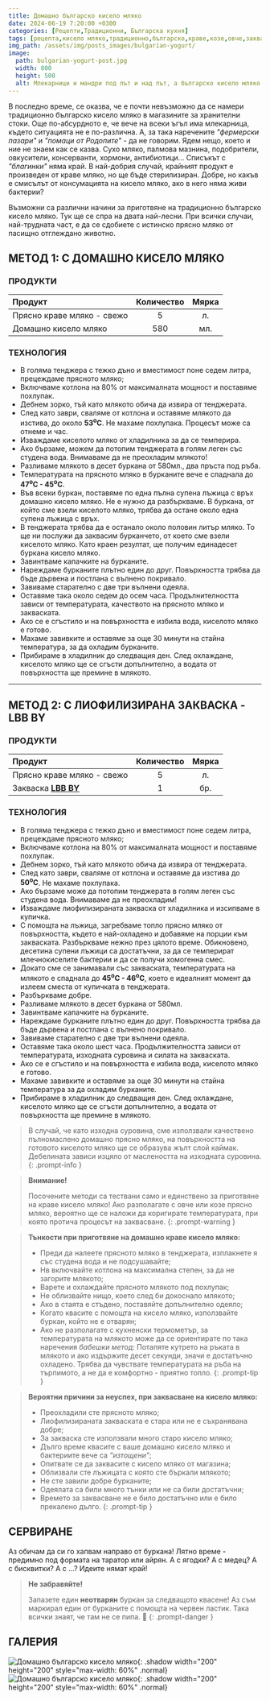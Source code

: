 ```yaml
---
title: Домашно българско кисело мляко
date: 2024-06-19 7:20:00 +0300
categories: [Рецепти,Традиционни, Българска кухня]
tags: [рецепта,кисело мляко,традиционно,българско,краве,козе,овче,закваска,каймак,лактобацилус,булгарикус,стрептококус,Lactobacillus,bulgaricus,Streptococcus,thermophilus,йогурт,fermented,bulgarian,yogurt]   # TAG names should always be lowercase
img_path: /assets/img/posts_images/bulgarian-yogurt/
image:
  path: bulgarian-yogurt-post.jpg
  width: 800
  height: 500
  alt: Млекарници и мандри под път и над път, а българско кисело мляко - никъде!
---
```


В последно време, се оказва, че е почти невъзможно да се намери традиционно българско кисело мляко в магазините за хранителни стоки. Още по-абсурдното е, че вече на всеки ъгъл има млекарница, където ситуацията не е по-различна. А, за така наречените *"фермерски пазари"* и *"помаци от Родопите"* - да не говорим. Ядем нещо, което и ние не знаем как се казва. Сухо мляко, палмова мазнина, подобрители, овкусители, консерванти, хормони, антибиотици... Списъкът с *"благинки"* няма край. В най-добрия случай, крайният продукт е произведен от краве мляко, но ще бъде стерилизиран. Добре, но какъв е смисълът от консумацията на кисело мляко, ако в него няма живи бактерии?

Възможни са различни начини за приготвяне на традиционно българско кисело мляко. Тук ще се спра на двата най-лесни. При всички случаи, най-трудната част, е да се сдобиете с истинско прясно мляко от пасищно отглеждано животно.

## МЕТОД 1: С ДОМАШНО КИСЕЛО МЛЯКО

### **ПРОДУКТИ**

| Продукт                    |Количество  |Мярка   |
|:---------------------------|:----------:|:------:|
|Прясно краве мляко - свежо  |5           |л.      |
|Домашно кисело мляко        |580         |мл.     |

### **ТЕХНОЛОГИЯ**

- В голяма тенджера с тежко дъно и вместимост поне седем литра, прецеждаме прясното мляко;
- Включваме котлона на 80% от максималната мощност и поставяме похлупак.
- Дебнем зорко, тъй като млякото обича да извира от тенджерата.
- След като заври, сваляме от котлона и оставяме млякото да изстива, до около **53<sup>o</sup>C**. Не махаме похлупака. Процесът може са отнеме и час.
- Изваждаме киселото мляко от хладилника за да се темперира.
- Ако бързаме, можем да потопим тенджерата в голям леген със студена вода. Внимаваме да не преохладим млякото!
- Разливаме млякото в десет буркана от 580мл., два пръста под ръба.
- Температурата на прясното мляко в бурканите вече е спаднала до **47<sup>o</sup>C - 45<sup>o</sup>C**.
- Във всеки буркан, поставяме по една пълна супена лъжица с връх домашно кисело мляко. Не е нужно да разбъркваме. В буркана, от който сме взели киселото мляко, трябва да остане около една супена лъжица с връх.
- В тенджерата трябва да е останало около половин литър мляко. То ще ни послужи да заквасим бурканчето, от което сме взели киселото мляко. Като краен резултат, ще получим единадесет буркана кисело мляко.
- Завинтваме капачките на бурканите.
- Нареждаме бурканите плътно един до друг. Повърхността трябва да бъде дървена и постлана с вълнено покривало.
- Завиваме старателно с две три вълнени одеяла.
- Оставяме така около седем до осем часа. Продълнителността зависи от температурата, качеството на прясното мляко и закваската.
- Ако се е сгъстило и на повърхността е избила вода, киселото мляко е готово.
- Махаме завивките и оставяме за още 30 минути на стайна температура, за да охладим бурканите.
- Прибираме в хладилник до следващия ден. След охлаждане, киселото мляко ще се сгъсти допълнително, а водата от повърхността ще премине в млякото.

* * *

## МЕТОД 2: С ЛИОФИЛИЗИРАНА ЗАКВАСКА - LBB BY

### **ПРОДУКТИ**

| Продукт                    |Количество  |Мярка   |
|:---------------------------|:----------:|:------:|
|Прясно краве мляко - свежо  |5           |л.      |
|Закваска [**LBB BY**](https://lbbulgaricum.bg/%D0%B7%D0%B0%D0%BA%D0%B2%D0%B0%D1%81%D0%BA%D0%B8/%d0%b7%d0%b0%d0%ba%d0%b2%d0%b0%d1%81%d0%ba%d0%b0-%d0%b7%d0%b0-%d0%b1%d1%8a%d0%bb%d0%b3%d0%b0%d1%80%d1%81%d0%ba%d0%be-%d0%ba%d0%b8%d1%81%d0%b5%d0%bb%d0%be-%d0%bc%d0%bb%d1%8f%d0%ba%d0%be/)             |1           |бр.     |

### **ТЕХНОЛОГИЯ**

- В голяма тенджера с тежко дъно и вместимост поне седем литра, прецеждаме прясното мляко;
- Включваме котлона на 80% от максималната мощност и поставяме похлупак.
- Дебнем зорко, тъй като млякото обича да извира от тенджерата.
- След като заври, сваляме от котлона и оставяме да изстива до **50<sup>o</sup>C**. Не махаме похлупака.
- Ако бързаме може да потопим тенджерата в голям леген със студена вода. Внимаваме да не преохладим!
- Изваждаме лиофилизираната закваска от хладилника и изсипваме в купичка.
- С помощта на лъжица, загребваме топло прясно мляко от повърхността, където е най-охладено и добавяме на порции към закваската. Разбъркваме нежно през цялото време. Обикновено, десетина супени лъжици са достатъчни, за да се темперират млечнокиселите бактерии и да се получи хомогенна смес.
- Докато сме се занимавали със закваската, температурата на млякото е спаднала до **45<sup>o</sup>C - 46<sup>o</sup>C**, което е идеалният момент да излеем сместа от купичката в тенджерата.
- Разбъркваме добре.
- Разливаме млякото в десет буркана от 580мл.
- Завинтваме капачките на бурканите.
- Нареждаме бурканите плътно един до друг. Повърхността трябва да бъде дървена и постлана с вълнено покривало.
- Завиваме старателно с две три вълнени одеяла.
- Оставяме така около шест часа. Продължителността зависи от температурата, изходната суровина и силата на закваската.
- Ако се е сгъстило и на повърхността е избила вода, киселото мляко е готово.
- Махаме завивките и оставяме за още 30 минути на стайна температура за да охладим бурканите.
- Прибираме в хладилник до следващия ден. След охлаждане, киселото мляко ще се сгъсти допълнително, а водата от повърхността ще премине в млякото.

>В случай, че като изходна суровина, сме използвали качествено пълномаслено домашно прясно мляко, на повърхността на готовото киселото мляко ще се образува жълт слой каймак. Дебелината зависи изцяло от маслеността на изходната суровина.
{: .prompt-info }

> **Внимание!**
>
> Посочените методи са тествани само и единствено за приготвяне на краве кисело мляко! Ако разполагате с овче или козе прясно мляко, вероятно ще се наложи да коригирате температурата, при която протича процесът на заквасване.
{: .prompt-warning }

> **Тънкости при приготвяне на домашно краве кисело мляко:**
>
> - Преди да налеете прясното мляко в тенджерата, изплакнете я със студена вода и не подсушавайте;
> - Нв включвайте котлона на максимална степен, за да не загорите млякото;
> - Варете и охлаждайте прясното млякото под похлупак;
> - Не облизвайте нищо, което след би докоснало млякото;
> - Ако в стаята е стъдено, поставяйте допълнително одеяло;
> - Когато квасите с помощта на кисело мляко, използвайте буркан, който не е отварян;
> - Ако не разполагате с кухненски термометър, за температурата на млякото може да се ориентирате по така наречения *бабешки метод*: Потапяте кутрето на ръката в млякото и ако издържите десет секунди, значи е достатъчно охладено. Трябва да чувствате температурата на ръба на търпимото, а не да е комфортно - приятно топло.
{: .prompt-tip }

> **Вероятни причини за неуспех, при заквасване на кисело мляко:**
>
> - Преохладили сте прясното мляко;
> - Лиофилизираната закваската е стара или не е съхранявана добре;
> - За закваска сте използвали много старо кисело мляко;
> - Дълго време квасите с ваше домашно кисело мляко и бактериите вече са *"изтощени"*;
> - Опитвате се да заквасите с кисело мляко от магазина;
> - Облизвали сте лъжицата с която сте бъркали млякото;
> - Не сте завили добре бурканите;
> - Одеялата са били много тънки или не са били достатъчни;
> - Времето за заквасване не е било достатъчно или е било прекалено дълго.
{: .prompt-tip }

## **СЕРВИРАНЕ**

Аз обичам да си го хапвам направо от буркана! Лятно време - предимно под формата на таратор или айрян. А с ягодки? А с медец? А с бисквитки? А с ...? Идеите нямат край!

> **Не забравяйте!**
>
> Запазете един **неотварян** буркан за следващото квасене! Аз съм маркирал един от бурканите с помощта на червен ластик. Така всички знаят, че там не се пипа. 👮
{: .prompt-danger }

## **ГАЛЕРИЯ**

![Домашно българско кисело мляко](bulgarian-yogurt-01.jpg){: .shadow width="200" height="200" style="max-width: 60%" .normal}
![Домашно българско кисело мляко](bulgarian-yogurt-02.jpg){: .shadow width="200" height="200" style="max-width: 60%" .normal}
